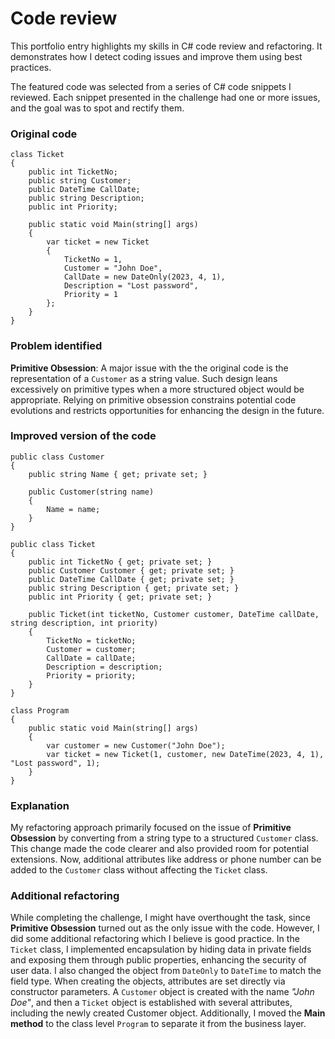 # Code review 

This portfolio entry highlights my skills in C# code review and refactoring. It demonstrates how I detect coding issues and improve them using best practices.

The featured code was selected from a series of C# code snippets I reviewed. Each snippet presented in the challenge had one or more issues, and the goal was to spot and rectify them. 

### Original code
```
class Ticket
{
    public int TicketNo;
    public string Customer;
    public DateTime CallDate;
    public string Description;
    public int Priority;
    
    public static void Main(string[] args)
    {
        var ticket = new Ticket
        {
            TicketNo = 1,
            Customer = "John Doe",
            CallDate = new DateOnly(2023, 4, 1),
            Description = "Lost password",
            Priority = 1
        };
    }
}
```

### Problem identified
**Primitive Obsession**: A major issue with the the original code is the representation of a `Customer` as a string value. Such design leans excessively on primitive types when a more structured object would be appropriate. Relying on primitive obsession constrains potential code evolutions and restricts opportunities for enhancing the design in the future.

### Improved version of the code
```
public class Customer
{
    public string Name { get; private set; }

    public Customer(string name)
    {
        Name = name;
    }
}

public class Ticket
{
    public int TicketNo { get; private set; }
    public Customer Customer { get; private set; } 
    public DateTime CallDate { get; private set; }
    public string Description { get; private set; }
    public int Priority { get; private set; }

    public Ticket(int ticketNo, Customer customer, DateTime callDate, string description, int priority)
    {
        TicketNo = ticketNo;
        Customer = customer;
        CallDate = callDate;
        Description = description;
        Priority = priority;
    }
}

class Program
{
    public static void Main(string[] args)
    {
        var customer = new Customer("John Doe");
        var ticket = new Ticket(1, customer, new DateTime(2023, 4, 1), "Lost password", 1);
    }
}
```
### Explanation
My refactoring approach primarily focused on the issue of **Primitive Obsession** by converting from a string type to a structured `Customer` class. This change made the code clearer and also provided room for potential extensions. Now, additional attributes like address or phone number can be added to the `Customer` class without affecting the `Ticket` class. 

### Additional refactoring 
While completing the challenge, I might have overthought the task, since **Primitive Obsession** turned out as the only issue with the code. However, I did some additional refactoring which I believe is good practice. In the `Ticket` class, I implemented encapsulation by hiding data in private fields and exposing them through public properties, enhancing the security of user data. I also changed the object from `DateOnly` to `DateTime` to match the field type. When creating the objects, attributes are set directly via constructor parameters. A `Customer` object is created with the name _"John Doe"_, and then a `Ticket` object is established with several attributes, including the newly created Customer object. Additionally, I moved the **Main method** to the class level `Program` to separate it from the business layer.





